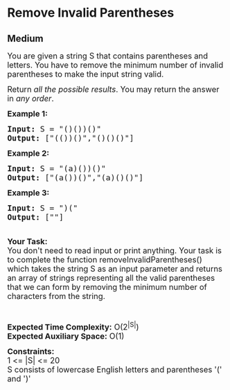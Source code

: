 # Remove Invalid Parentheses
## Medium 
<div class="problem-statement">
                <p></p><p><span style="font-size:18px">You are given a string S that&nbsp;contains parentheses and letters. You have to&nbsp;remove the minimum number of invalid parentheses to make the input string valid.</span></p>

<p><span style="font-size:18px">Return <em>all the possible results</em>. You may return the answer in <em>any order</em>.</span></p>

<p><span style="font-size:18px"><strong>Example 1:</strong></span></p>

<pre><span style="font-size:18px"><strong>Input: </strong>S = "()())()"
<strong>Output: </strong>["(())()","()()()"]
</span></pre>

<p><span style="font-size:18px"><strong>Example 2:</strong></span></p>

<pre><span style="font-size:18px"><strong>Input: </strong>S = "(a)())()"
<strong>Output:</strong>&nbsp;["(a())()","(a)()()"]
</span></pre>

<p><span style="font-size:18px"><strong>Example 3:</strong></span></p>

<pre><span style="font-size:18px"><strong>Input: </strong>S = ")("
<strong>Output: </strong>[""]

</span></pre>

<p><span style="font-size:18px"><strong>Your Task:&nbsp;&nbsp;</strong><br>
You don't need to read input or print anything. Your task is to complete the function removeInvalidParentheses() which takes the string S as an input parameter&nbsp;and returns an array of strings representing all the valid parentheses that we can form by removing the minimum number of characters from the string.</span></p>

<p>&nbsp;</p>

<p><span style="font-size:18px"><strong>Expected Time Complexity:</strong> O(2<sup>|S|</sup>)<br>
<strong>Expected Auxiliary Space:</strong> O(1)</span></p>

<p><span style="font-size:18px"><strong>Constraints:</strong><br>
1 &lt;= |S| &lt;= 20<br>
S consists of lowercase English letters and parentheses '(' and ')'</span></p>
 <p></p>
            </div>
